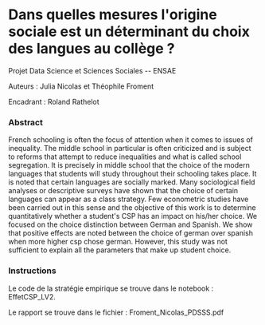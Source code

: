 # Dans quelles mesures l'origine sociale est un déterminant du choix des langues au collège ?
Projet Data Science et Sciences Sociales -- ENSAE

Auteurs : Julia Nicolas et Théophile Froment

Encadrant : Roland Rathelot

### Abstract
French schooling is often the focus of attention when it comes to issues of inequality. The middle school in particular is often criticized and is subject to reforms that attempt to reduce inequalities and what is called school segregation. It is precisely in middle school that the choice of the modern languages that students will study throughout their schooling takes place. It is noted that certain languages are socially marked. Many sociological field analyses or descriptive surveys have shown that the choice of certain languages can appear as a class strategy. Few econometric studies have been carried out in this sense and the objective of this work is to determine quantitatively whether a student's CSP has an impact on his/her choice. We focused on the choice distinction between German and Spanish. We show that positive effects are noted between the choice of german over spanish when more higher csp chose german. However, this study was not sufficient to explain all the parameters that make up student choice.

### Instructions
Le code de la stratégie empirique se trouve dans le notebook : EffetCSP_LV2.

Le rapport se trouve dans le fichier : Froment_Nicolas_PDSSS.pdf
